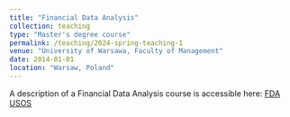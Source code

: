 ```yaml
---
title: "Financial Data Analysis"
collection: teaching
type: "Master's degree course"
permalink: /teaching/2024-spring-teaching-1
venue: "University of Warsawa, Faculty of Management"
date: 2014-01-01
location: "Warsaw, Poland"
---
```


A description of a Financial Data Analysis course is accessible here: [FDA USOS](https://usosweb.uw.edu.pl/kontroler.php?_action=actionx:katalog2/przedmioty/pokazPrzedmiot(prz_kod:2600-IBPFDA))
